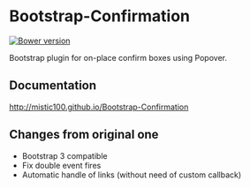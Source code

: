 # Bootstrap-Confirmation

[![Bower version](https://badge.fury.io/bo/bootstrap-confirmation2.svg)](http://badge.fury.io/bo/bootstrap-confirmation2)

Bootstrap plugin for on-place confirm boxes using Popover.


## Documentation

http://mistic100.github.io/Bootstrap-Confirmation


## Changes from original one

- Bootstrap 3 compatible
- Fix double event fires
- Automatic handle of links (without need of custom callback)

